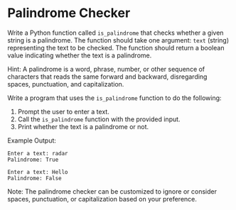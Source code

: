 # Palindrome Checker

Write a Python function called `is_palindrome` that checks whether a given string is a palindrome. The function should
take one argument: `text` (string) representing the text to be checked. The function should return a boolean value
indicating whether the text is a palindrome.

Hint: A palindrome is a word, phrase, number, or other sequence of characters that reads the same forward and backward,
disregarding spaces, punctuation, and capitalization.

Write a program that uses the `is_palindrome` function to do the following:

1. Prompt the user to enter a text.
2. Call the `is_palindrome` function with the provided input.
3. Print whether the text is a palindrome or not.

Example Output:

```
Enter a text: radar
Palindrome: True

Enter a text: Hello
Palindrome: False
```

Note: The palindrome checker can be customized to ignore or consider spaces, punctuation, or capitalization based on
your preference.
